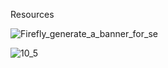 Resources

![Firefly_generate_a_banner_for_se](https://github.com/user-attachments/assets/e47acf56-c022-4823-bb27-a2779e3f1aa0)

![10_5](https://github.com/user-attachments/assets/0f2df1dd-8a7c-44bb-a6d9-cc86c1a1cc93)
